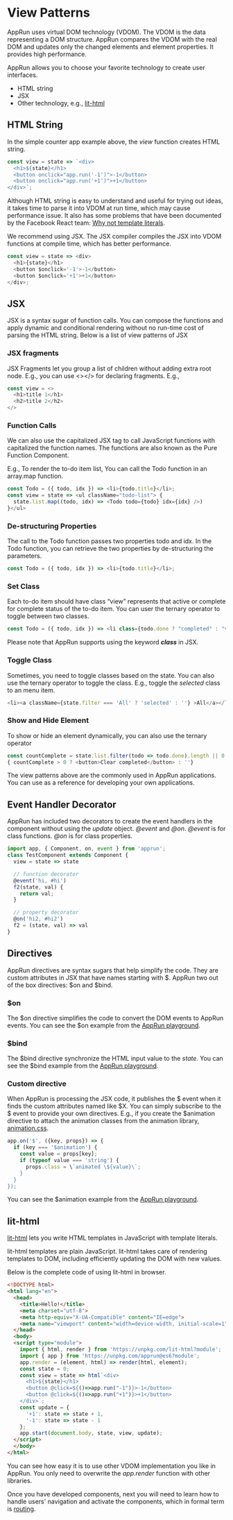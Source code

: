 # View Patterns

AppRun uses virtual DOM technology (VDOM). The VDOM is the data representing a DOM structure. AppRun compares the VDOM with the real DOM and updates only the changed elements and element properties. It provides high performance.

AppRun allows you to choose your favorite technology to create user interfaces.

* HTML string
* JSX
* Other technology, e.g., [lit-html](https://github.com/Polymer/lit-html)

## HTML String

In the simple counter app example above, the _view_ function creates HTML string.

```javascript
const view = state => `<div>
  <h1>${state}</h1>
  <button onclick="app.run('-1')">-1</button>
  <button onclick="app.run('+1')">+1</button>
</div>`;
```

Although HTML string is easy to understand and useful for trying out ideas, it takes time to parse it into VDOM at run time, which may cause performance issue.
It also has some problems that have been documented by the Facebook React team:
[Why not template literals](http://facebook.github.io/jsx/#why-not-template-literals).

We recommend using JSX. The JSX compiler compiles the JSX into VDOM functions at compile time, which has better performance.

```javascript
const view = state => <div>
  <h1>{state}</h1>
  <button $onclick='-1'>-1</button>
  <button $onclick='+1'>+1</button>
</div>;
```

## JSX

JSX is a syntax sugar of function calls. You can compose the functions and apply dynamic and conditional rendering without no run-time cost of parsing the HTML string. Below is a list of view patterns of JSX

### JSX fragments

JSX Fragments let you group a list of children without adding extra root node. E.g., you can use <></> for declaring fragments. E.g.,

```javascript
const view = <>
  <h1>title 1</h1>
  <h2>title 2</h2>
</>
```

### Function Calls

We can also use the capitalized JSX tag to call JavaScript functions with capitalized the function names. The functions are also known as the Pure Function Component.

E.g., To render the to-do item list, You can call the Todo function in an array.map function.

```javaScript
const Todo = ({ todo, idx }) => <li>{todo.title}</li>;
const view = state => <ul className="todo-list"> {
  state.list.map((todo, idx) => <Todo todo={todo} idx={idx} />)
}</ul>
```

### De-structuring Properties
The call to the Todo function passes two properties todo and idx. In the Todo function, you can retrieve the two properties by de-structuring the parameters.

```javascript
const Todo = ({ todo, idx }) => <li>{todo.title}</li>;
```

### Set Class

Each to-do item should have class “view” represents that active or complete for complete status of the to-do item. You can user the ternary operator to toggle between two classes.

```javascript
const Todo = ({ todo, idx }) => <li class={todo.done ? "completed" : "view"}>
```

Please note that AppRun supports using the keyword _**class**_ in JSX.

### Toggle Class

Sometimes, you need to toggle classes based on the state. You can also use the ternary operator to toggle the class. E.g., toggle the _selected_ class to an menu item.

```javascript
<li><a className={state.filter === 'All' ? 'selected' : ''} >All</a></li>
```

### Show and Hide Element

To show or hide an element dynamically, you can also use the ternary operator

```javascript
const countComplete = state.list.filter(todo => todo.done).length || 0;
{ countComplete > 0 ? <button>Clear completed</button> : ''}
```

The view patterns above are the commonly used in AppRun applications. You can use as a reference for developing your own applications.

## Event Handler Decorator

AppRun has included two decorators to create the event handlers in the component without using the _update_ object. _@event_ and _@on_. _@event_ is for class functions. _@on_ is for class properties.

```javascript
import app, { Component, on, event } from 'apprun';
class TestComponent extends Component {
  view = state => state

  // function decorator
  @event('hi, #hi')
  f2(state, val) {
    return val;
  }

  // property decorator
  @on('hi2, #hi2')
  f2 = (state, val) => val
}
```

## Directives

AppRun directives are syntax sugars that help simplify the code. They are custom attributes in JSX that have names starting with $. AppRun two out of the box directives: $on and $bind.

### $on

The $on directive simplifies the code to convert the DOM events to AppRun events.
You can see the $on example from the [AppRun playground](https://apprun.js.org/#play/1).

### $bind

The $bind directive synchronize the HTML input value to the _state_.
You can see the $bind example from the [AppRun playground](https://apprun.js.org/#play/0).

### Custom directive

When AppRun is processing the JSX code, it publishes the $ event when it finds the custom attributes named like $X. You can simply subscribe to the $ event to provide your own directives. E.g., if you create the $animation directive to attach the animation classes from the animation library, [animation.css](https://daneden.github.io/animate.css).

```javascript
app.on('$', ({key, props}) => {
  if (key === '$animation') {
    const value = props[key];
    if (typeof value === 'string') {
      props.class = \`animated \${value}\`;
    }
  }
});
```
You can see the $animation example from the [AppRun playground](https://apprun.js.org/#play/9).


## lit-html

[lit-html](https://github.com/Polymer/lit-html) lets you write HTML templates in JavaScript with template literals.

lit-html templates are plain JavaScript. lit-html takes care of rendering templates to DOM, including efficiently updating the DOM with new values.

Below is the complete code of using lit-html in browser.

```html
<!DOCTYPE html>
<html lang="en">
  <head>
    <title>Hello!</title>
    <meta charset="utf-8">
    <meta http-equiv="X-UA-Compatible" content="IE=edge">
    <meta name="viewport" content="width=device-width, initial-scale=1">
  </head>
  <body>
  <script type="module">
    import { html, render } from 'https://unpkg.com/lit-html?module';
    import { app } from 'https://unpkg.com/apprun@es6?module';
    app.render = (element, html) => render(html, element);
    const state = 0;
    const view = state => html`<div>
      <h1>${state}</h1>
      <button @click=${()=>app.run("-1")}>-1</button>
      <button @click=${()=>app.run("+1")}>+1</button>
    </div>`;
    const update = {
      '+1': state => state + 1,
      '-1': state => state - 1
    };
    app.start(document.body, state, view, update);
  </script>
  </body>
</html>
```

You can see how easy it is to use other VDOM implementation you like in AppRun. You only need to overwrite the _app.render_ function with other libraries.

Once you have developed components, next you will need to learn how to handle users' navigation and activate the components, which in formal term is [routing](07-routing).

